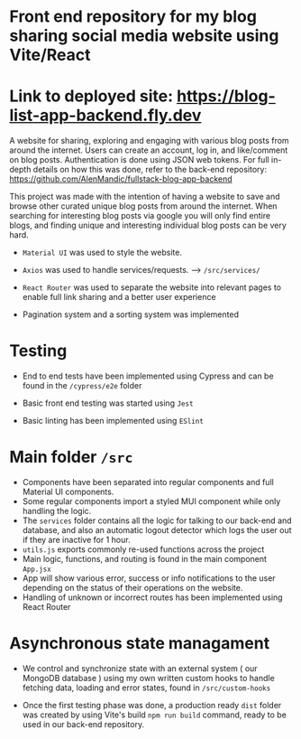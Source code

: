 # Front end repository for my blog sharing social media website using Vite/React

# Link to deployed site: https://blog-list-app-backend.fly.dev

A website for sharing, exploring and engaging with various blog posts from around the internet. Users can create an account, log in, and like/comment on blog posts. Authentication is done using JSON web tokens. For full in-depth details on how this was done, refer to the back-end repository: https://github.com/AlenMandic/fullstack-blog-app-backend

This project was made with the intention of having a website to save and browse other curated unique blog posts from around the internet. When searching for interesting blog posts via google you will only find entire blogs, and finding unique and interesting individual blog posts can be very hard.

- `Material UI` was used to style the website.

- `Axios` was used to handle services/requests. --> `/src/services/`

- `React Router` was used to separate the website into relevant pages to enable full link sharing and a better user experience

- Pagination system and a sorting system was implemented

# Testing

- End to end tests have been implemented using Cypress and can be found in the `/cypress/e2e` folder

- Basic front end testing was started using `Jest`

- Basic linting has been implemented using `ESlint`

# Main folder `/src`

- Components have been separated into regular components and full Material UI components.
- Some regular components import a styled MUI component while only handling the logic.
- The `services` folder contains all the logic for talking to our back-end and database, and also an automatic logout detector which logs the user out if they are inactive for 1 hour.
- `utils.js` exports commonly re-used functions across the project
- Main logic, functions, and routing is found in the main component `App.jsx`
- App will show various error, success or info notifications to the user depending on the status of their operations on the website.
- Handling of unknown or incorrect routes has been implemented using React Router

# Asynchronous state managament
- We control and synchronize state with an external system ( our MongoDB database ) using my own written custom hooks to handle fetching data, loading and error states, found in `/src/custom-hooks`

- Once the first testing phase was done, a production ready `dist` folder was created by using Vite's build  `npm run build` command, ready to be used in our back-end repository.
